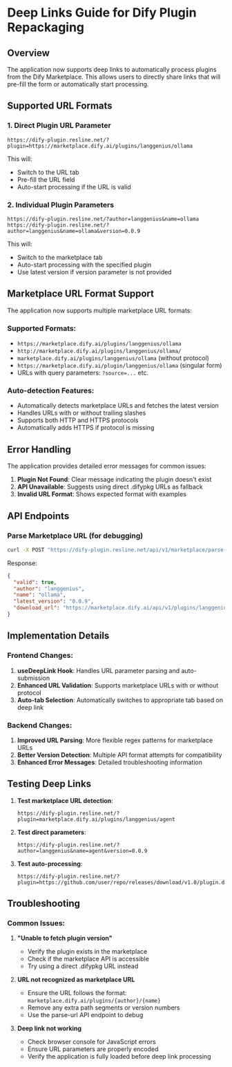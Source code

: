 # Deep Links Guide for Dify Plugin Repackaging

## Overview

The application now supports deep links to automatically process plugins from the Dify Marketplace. This allows users to directly share links that will pre-fill the form or automatically start processing.

## Supported URL Formats

### 1. Direct Plugin URL Parameter
```
https://dify-plugin.resline.net/?plugin=https://marketplace.dify.ai/plugins/langgenius/ollama
```
This will:
- Switch to the URL tab
- Pre-fill the URL field
- Auto-start processing if the URL is valid

### 2. Individual Plugin Parameters
```
https://dify-plugin.resline.net/?author=langgenius&name=ollama
https://dify-plugin.resline.net/?author=langgenius&name=ollama&version=0.0.9
```
This will:
- Switch to the marketplace tab
- Auto-start processing with the specified plugin
- Use latest version if version parameter is not provided

## Marketplace URL Format Support

The application now supports multiple marketplace URL formats:

### Supported Formats:
- `https://marketplace.dify.ai/plugins/langgenius/ollama`
- `http://marketplace.dify.ai/plugins/langgenius/ollama/`
- `marketplace.dify.ai/plugins/langgenius/ollama` (without protocol)
- `https://marketplace.dify.ai/plugin/langgenius/ollama` (singular form)
- URLs with query parameters: `?source=...` etc.

### Auto-detection Features:
- Automatically detects marketplace URLs and fetches the latest version
- Handles URLs with or without trailing slashes
- Supports both HTTP and HTTPS protocols
- Automatically adds HTTPS if protocol is missing

## Error Handling

The application provides detailed error messages for common issues:

1. **Plugin Not Found**: Clear message indicating the plugin doesn't exist
2. **API Unavailable**: Suggests using direct .difypkg URLs as fallback
3. **Invalid URL Format**: Shows expected format with examples

## API Endpoints

### Parse Marketplace URL (for debugging)
```bash
curl -X POST "https://dify-plugin.resline.net/api/v1/marketplace/parse-url?url=https://marketplace.dify.ai/plugins/langgenius/ollama"
```

Response:
```json
{
  "valid": true,
  "author": "langgenius",
  "name": "ollama",
  "latest_version": "0.0.9",
  "download_url": "https://marketplace.dify.ai/api/v1/plugins/langgenius/ollama/0.0.9/download"
}
```

## Implementation Details

### Frontend Changes:
1. **useDeepLink Hook**: Handles URL parameter parsing and auto-submission
2. **Enhanced URL Validation**: Supports marketplace URLs with or without protocol
3. **Auto-tab Selection**: Automatically switches to appropriate tab based on deep link

### Backend Changes:
1. **Improved URL Parsing**: More flexible regex patterns for marketplace URLs
2. **Better Version Detection**: Multiple API format attempts for compatibility
3. **Enhanced Error Messages**: Detailed troubleshooting information

## Testing Deep Links

1. **Test marketplace URL detection**:
   ```
   https://dify-plugin.resline.net/?plugin=marketplace.dify.ai/plugins/langgenius/agent
   ```

2. **Test direct parameters**:
   ```
   https://dify-plugin.resline.net/?author=langgenius&name=agent&version=0.0.9
   ```

3. **Test auto-processing**:
   ```
   https://dify-plugin.resline.net/?plugin=https://github.com/user/repo/releases/download/v1.0/plugin.difypkg
   ```

## Troubleshooting

### Common Issues:

1. **"Unable to fetch plugin version"**
   - Verify the plugin exists in the marketplace
   - Check if the marketplace API is accessible
   - Try using a direct .difypkg URL instead

2. **URL not recognized as marketplace URL**
   - Ensure the URL follows the format: `marketplace.dify.ai/plugins/{author}/{name}`
   - Remove any extra path segments or version numbers
   - Use the parse-url API endpoint to debug

3. **Deep link not working**
   - Check browser console for JavaScript errors
   - Ensure URL parameters are properly encoded
   - Verify the application is fully loaded before deep link processing
